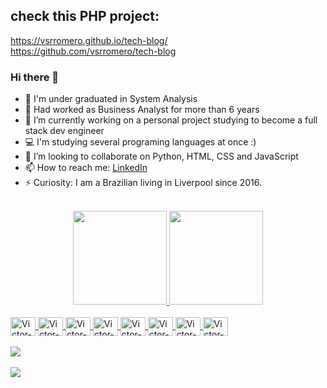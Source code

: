 ## check this **PHP** project:  
https://vsrromero.github.io/tech-blog/  
https://github.com/vsrromero/tech-blog

### Hi there 👋

- 🎉 I'm under graduated in System Analysis
- 👔 Had worked as Business Analyst for more than 6 years
- 🔭 I’m currently working on a personal project studying to become a full stack dev engineer
- 💻 I'm studying several programing languages at once :)
- 👯 I’m looking to collaborate on Python, HTML, CSS and JavaScript
- 📫 How to reach me: <a href="https://www.linkedin.com/in/victor-silvestrin-romero-1a803741/">LinkedIn</a>
- ⚡ Curiosity: I am a Brazilian living in Liverpool since 2016.

<br />

<div align="center"  style="display: inline_block">
    <a href="https://www.linkedin.com/in/victor-silvestrin-romero-1a803741/">
    <img height="150" src="https://github-readme-stats.vercel.app/api?username=vsrromero&show_icons=true&theme=tokyonight&include_all_commits=true&count_private=true"/>
    <img height="150em" src="https://github-readme-stats.vercel.app/api/top-langs/?username=vsrromero&layout=compact&langs_count=7&theme=tokyonight"/>
    </a>
  </div>


  <div style="display: inline_block"><br/>
    <a href="https://www.github.com/vsrromero">
    <img align="center" alt="Victor-HTML" height="30" width="40" src="https://cdn.jsdelivr.net/gh/devicons/devicon/icons/html5/html5-original.svg" />
    <img align="center" alt="Victor-CSS" height="30" width="40" src="https://cdn.jsdelivr.net/gh/devicons/devicon/icons/css3/css3-original.svg" />
    <img align="center" alt="Victor-Js" height="30" width="40" src="https://cdn.jsdelivr.net/gh/devicons/devicon/icons/javascript/javascript-plain.svg" />
    <img align="center" alt="Victor-php" height="30" width="40" src="https://cdn.jsdelivr.net/gh/devicons/devicon/icons/php/php-plain.svg" />
    <img align="center" alt="Victor-Laravel" height="30" width="40" src="https://cdn.jsdelivr.net/gh/devicons/devicon/icons/laravel/laravel-plain.svg" />
    <img align="center" alt="Victor-MySQL" height="30" width="40" src="https://cdn.jsdelivr.net/gh/devicons/devicon/icons/mysql/mysql-original.svg" />
    <img align="center" alt="Victor-MySQL" height="30" width="40" src="https://cdn.jsdelivr.net/gh/devicons/devicon/icons/python/python-original.svg" />
    <img align="center" alt="Victor-MySQL" height="30" width="40" src="https://cdn.jsdelivr.net/gh/devicons/devicon/icons/react/react-original.svg" />
    </a>
  <div>
    <br />
  <div>
      <a href="https://www.linkedin.com/in/victor-silvestrin-romero-1a803741/" target="_blank"><img src="https://img.shields.io/badge/-LinkedIn-%230077B5?style=for-the-badge&logo=linkedin&logoColor=white" target="_blank"></a> 
  </div>
  <br />
    <a href="https://www.codewars.com/users/vsrromero" target="_blank"><img src="https://www.codewars.com/users/vsrromero/badges/large"></a>
  
